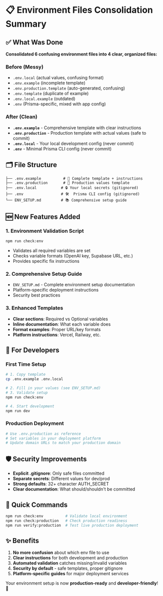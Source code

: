 # 📋 Environment Files Consolidation Summary

## ✅ What Was Done

**Consolidated 6 confusing environment files into 4 clear, organized files:**

### Before (Messy)
- `.env.local` (actual values, confusing format)
- `.env.example` (incomplete template)
- `.env.production.template` (auto-generated, confusing)
- `.env.template` (duplicate of example)
- `.env.local.example` (outdated)
- `.env` (Prisma-specific, mixed with app config)

### After (Clean)
- **`.env.example`** - Comprehensive template with clear instructions
- **`.env.production`** - Production template with actual values (safe to commit)
- **`.env.local`** - Your local development config (never commit)
- **`.env`** - Minimal Prisma CLI config (never commit)

## 🗂️ File Structure

```
├── .env.example          # 📖 Complete template + instructions
├── .env.production       # 🚀 Production values template  
├── .env.local           # 🔒 Your local secrets (gitignored)
├── .env                 # 🛠️  Prisma CLI config (gitignored)
└── ENV_SETUP.md         # 📚 Comprehensive setup guide
```

## 🆕 New Features Added

### 1. Environment Validation Script
```bash
npm run check:env
```
- Validates all required variables are set
- Checks variable formats (OpenAI key, Supabase URL, etc.)
- Provides specific fix instructions

### 2. Comprehensive Setup Guide
- `ENV_SETUP.md` - Complete environment setup documentation
- Platform-specific deployment instructions
- Security best practices

### 3. Enhanced Templates
- **Clear sections**: Required vs Optional variables
- **Inline documentation**: What each variable does
- **Format examples**: Proper URL/key formats
- **Platform instructions**: Vercel, Railway, etc.

## 🔧 For Developers

### First Time Setup
```bash
# 1. Copy template
cp .env.example .env.local

# 2. Fill in your values (see ENV_SETUP.md)
# 3. Validate setup
npm run check:env

# 4. Start development
npm run dev
```

### Production Deployment
```bash
# Use .env.production as reference
# Set variables in your deployment platform
# Update domain URLs to match your production domain
```

## 🛡️ Security Improvements

- **Explicit .gitignore**: Only safe files committed
- **Separate secrets**: Different values for dev/prod
- **Strong defaults**: 32+ character AUTH_SECRET
- **Clear documentation**: What should/shouldn't be committed

## 🚀 Quick Commands

```bash
npm run check:env          # Validate local environment
npm run check:production   # Check production readiness
npm run verify:production  # Test live production deployment
```

## ✨ Benefits

1. **No more confusion** about which env file to use
2. **Clear instructions** for both development and production
3. **Automated validation** catches missing/invalid variables
4. **Security by default** - safe templates, proper gitignore
5. **Platform-specific guides** for major deployment services

Your environment setup is now **production-ready** and **developer-friendly**! 🎉
